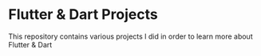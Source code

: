 # Flutter & Dart Projects

This repository contains various projects I did in order to learn more about Flutter & Dart
